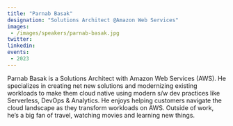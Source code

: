 ```yaml
---
title: "Parnab Basak"
designation: "Solutions Architect @Amazon Web Services"
images:
 - /images/speakers/parnab-basak.jpg
twitter: 
linkedin: 
events:
 - 2023
---
```


Parnab Basak is a Solutions Architect with Amazon Web Services (AWS). He specializes in creating net new  solutions and modernizing existing workloads to make them cloud native using modern s/w dev practices like Serverless, DevOps & Analytics. He enjoys helping customers navigate the cloud landscape as they transform workloads on AWS. Outside of work, he’s a big fan of travel, watching movies and learning new things.